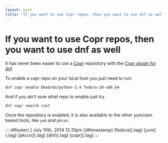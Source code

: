 ```yaml
---
layout: post
title: "If you want to use Copr repos, then you want to use dnf as well"
---
```



If you want to use Copr repos, then you want to use dnf as well
===============================================================

It has never been easier to use a [Copr](http://copr.fedoraproject.org/)
repository with the [Copr plugin for
dnf](http://dnf.baseurl.org/2014/03/19/copr-plugin/).

To enable a copr repo on your local host you just need to run:

    dnf copr enable bkabrda/python-3.4 fedora-20-x86_64

And if you ain't sure what repo to enable just try

    dnf copr search rust

Once the repository is enabled, it is also available to the other
yum/rpm based tools, like `yum` and `pkcon`.

::: {#footer}
[ July 10th, 2014 12:31pm ]{#timestamp} [fedora]{.tag} [yum]{.tag}
[pkcon]{.tag} [dnf]{.tag} [copr]{.tag}
:::

